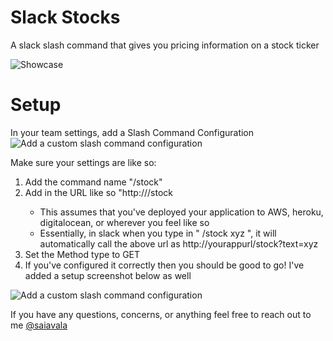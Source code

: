 # Slack Stocks
A slack slash command that gives you pricing information on a stock ticker

![Showcase](https://github.com/savala/slackStocks/blob/master/screenshots/screenshot.png)


# Setup

In your team settings, add a Slash Command Configuration
![Add a custom slash command configuration](https://github.com/savala/slackStocks/blob/master/screenshots/setup2.png)


Make sure your settings are like so:


1. Add the command name "/stock"
2. Add in the URL like so "http://<yourappurl>/stock
    * This assumes that you've deployed your application to AWS, heroku, digitalocean, or wherever you feel like so
    * Essentially, in slack when you type in "  /stock xyz  ", it will automatically call the above url as http://yourappurl/stock?text=xyz
3. Set the Method type to GET
4. If you've configured it correctly then you should be good to go! I've added a setup screenshot below as well

![Add a custom slash command configuration](https://github.com/savala/slackStocks/blob/master/screenshots/setup3.png)


If you have any questions, concerns, or anything feel free to reach out to me [@saiavala](https://twitter.com/saiavala)
